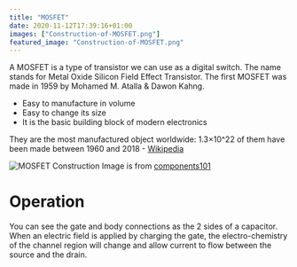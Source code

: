 ```yaml
---
title: "MOSFET"
date: 2020-11-12T17:39:16+01:00
images: ["Construction-of-MOSFET.png"]
featured_image: "Construction-of-MOSFET.png"
---
```


A MOSFET is a type of transistor we can use as a digital switch.
The name stands for Metal Oxide Silicon Field Effect Transistor.
The first MOSFET was made in 1959 by Mohamed M. Atalla & Dawon Kahng.

* Easy to manufacture in volume
* Easy to change its size
* It is the basic building block of modern electronics

They are the most manufactured object worldwide: 1.3×10^22 of them have been made between 1960 and 2018 - [Wikipedia](https://en.wikipedia.org/wiki/MOSFET)

![MOSFET Construction](/Construction-of-MOSFET.png)
Image is from [components101](https://components101.com/articles/mosfet-symbol-working-operation-types-and-applications)

# Operation

You can see the gate and body connections as the 2 sides of a capacitor. 
When an electric field is applied by charging the gate, the electro-chemistry of the
channel region will change and allow current to flow between the source and the drain.
